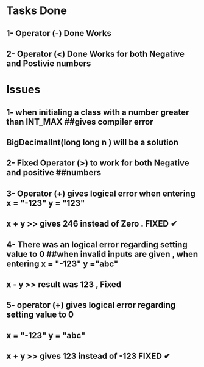 # Tasks Done 
## 1- Operator (-) Done Works
## 2- Operator (<) Done  Works for both Negative and Postivie numbers

# Issues 

## 1- when initialing a class with a number greater than INT_MAX ##gives compiler error
## BigDecimalInt(long long n ) will be a solution 

## 2- Fixed Operator (>) to work for both Negative and positive ##numbers

## 3- Operator (+) gives logical error when entering  x = "-123"  y = "123"
## x + y >> gives 246 instead of Zero . FIXED ✔

## 4- There was an logical error regarding setting value to 0 ##when invalid inputs are given , when entering x = "-123" y ="abc"
## x - y >> result was 123 , Fixed

## 5- operator (+) gives logical error regarding setting value to 0
## x = "-123" y = "abc" 
## x + y >> gives 123 instead of -123 FIXED ✔




